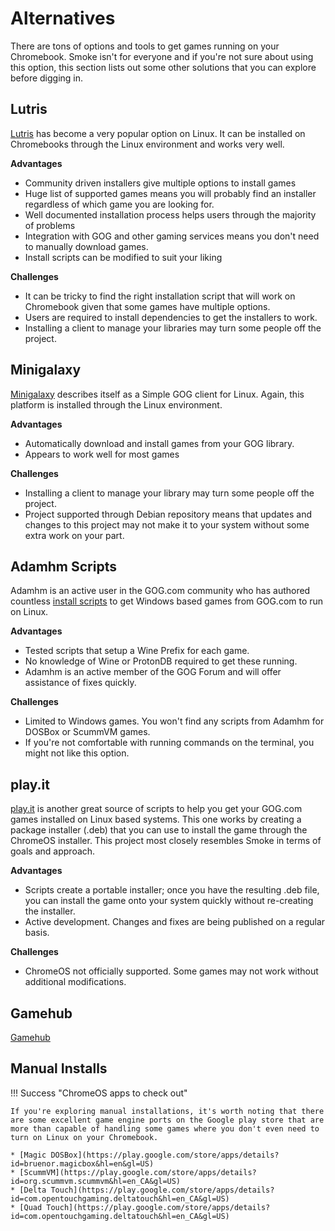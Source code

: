 # Alternatives

There are tons of options and tools to get games running on your Chromebook.  Smoke isn't for everyone and if you're not sure about using this option, this section lists out some other solutions that you can explore before digging in.

## Lutris

[Lutris](https://lutris.net/) has become a very popular option on Linux.  It can be installed on Chromebooks through the Linux environment and works very well.  

**Advantages**

* Community driven installers give multiple options to install games
* Huge list of supported games means you will probably find an installer regardless of which game you are looking for.
* Well documented installation process helps users through the majority of problems
* Integration with GOG and other gaming services means you don't need to manually download games.
* Install scripts can be modified to suit your liking

**Challenges**

* It can be tricky to find the right installation script that will work on Chromebook given that some games have multiple options.
* Users are required to install dependencies to get the installers to work.
* Installing a client to manage your libraries may turn some people off the project.

## Minigalaxy

[Minigalaxy](https://sharkwouter.github.io/minigalaxy/)  describes itself as a Simple GOG client for Linux.  Again, this platform is installed through the Linux environment.

**Advantages**

* Automatically download and install games from your GOG library.
* Appears to work well for most games

**Challenges**

* Installing a client to manage your library may turn some people off the project.
* Project supported through Debian repository means that updates and changes to this project may not make it to your system without some extra work on your part.


## Adamhm Scripts

Adamhm is an active user in the GOG.com community who has authored countless [install scripts](https://www.gog.com/forum/general/adamhms_linux_wine_wrappers_news_faq_discussion/page1) to get Windows based games from GOG.com to run on Linux.

**Advantages**

* Tested scripts that setup a Wine Prefix for each game.
* No knowledge of Wine or ProtonDB required to get these running.
* Adamhm is an active member of the GOG Forum and will offer assistance of fixes quickly.

**Challenges**

* Limited to Windows games.  You won't find any scripts from Adamhm for DOSBox or ScummVM games.
* If you're not comfortable with running commands on the terminal, you might not like this option.

## play.it

[play.it](https://forge.dotslashplay.it/play.it/scripts) is another great source of scripts to help you get your GOG.com games installed on Linux based systems.  This one works by creating a package installer (.deb) that you can use to install the game through the ChromeOS installer.  This project most closely resembles Smoke in terms of goals and approach.

**Advantages**

* Scripts create a portable installer; once you have the resulting .deb file, you can install the game onto your system quickly without re-creating the installer.
* Active development.  Changes and fixes are being published on a regular basis.

**Challenges**

* ChromeOS not officially supported.  Some games may not work without additional modifications.

## Gamehub

[Gamehub](https://tkashkin.github.io/projects/gamehub/)

## Manual Installs

!!! Success "ChromeOS apps to check out"

    If you're exploring manual installations, it's worth noting that there are some excellent game engine ports on the Google play store that are more than capable of handling some games where you don't even need to turn on Linux on your Chromebook.
    
    * [Magic DOSBox](https://play.google.com/store/apps/details?id=bruenor.magicbox&hl=en&gl=US)
    * [ScummVM](https://play.google.com/store/apps/details?id=org.scummvm.scummvm&hl=en_CA&gl=US)
    * [Delta Touch](https://play.google.com/store/apps/details?id=com.opentouchgaming.deltatouch&hl=en_CA&gl=US)
    * [Quad Touch](https://play.google.com/store/apps/details?id=com.opentouchgaming.deltatouch&hl=en_CA&gl=US)